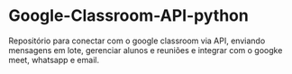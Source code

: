 # Google-Classroom-API-python
Repositório para conectar com o google classroom via API, enviando mensagens em lote, gerenciar alunos e reuniões e integrar com o googke meet, whatsapp e email.
